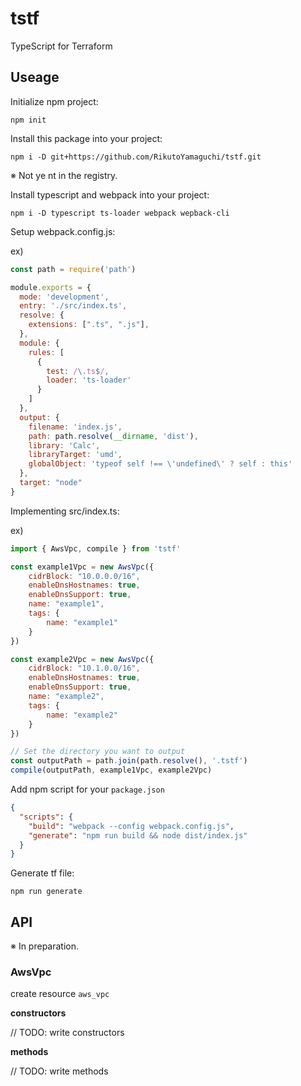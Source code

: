 # tstf

TypeScript for Terraform

## Useage

Initialize npm project:

```
npm init
```

Install this package into your project:

```
npm i -D git+https://github.com/RikutoYamaguchi/tstf.git
```

※ Not ye nt in the registry.

Install typescript and webpack into your project:

```
npm i -D typescript ts-loader webpack wepback-cli
```

Setup webpack.config.js:

ex)

```js
const path = require('path')

module.exports = {
  mode: 'development',
  entry: './src/index.ts',
  resolve: {
    extensions: [".ts", ".js"],
  },
  module: {
    rules: [
      {
        test: /\.ts$/,
        loader: 'ts-loader'
      }
    ]
  },
  output: {
    filename: 'index.js',
    path: path.resolve(__dirname, 'dist'),
    library: 'Calc',
    libraryTarget: 'umd',
    globalObject: 'typeof self !== \'undefined\' ? self : this'
  },
  target: "node"
}
```

Implementing src/index.ts:

ex)

```js
import { AwsVpc, compile } from 'tstf'

const example1Vpc = new AwsVpc({
    cidrBlock: "10.0.0.0/16",
    enableDnsHostnames: true,
    enableDnsSupport: true,
    name: "example1",
    tags: {
        name: "example1"
    }
})

const example2Vpc = new AwsVpc({
    cidrBlock: "10.1.0.0/16",
    enableDnsHostnames: true,
    enableDnsSupport: true,
    name: "example2",
    tags: {
        name: "example2"
    }
})

// Set the directory you want to output
const outputPath = path.join(path.resolve(), '.tstf')
compile(outputPath, example1Vpc, example2Vpc)

```

Add npm script for your `package.json`

```json
{
  "scripts": {
    "build": "webpack --config webpack.config.js",
    "generate": "npm run build && node dist/index.js"
  }
}
```

Generate tf file:

```
npm run generate
```

## API

※ In preparation.

### AwsVpc

create resource `aws_vpc`

**constructors**

// TODO: write constructors

**methods**

// TODO: write methods

